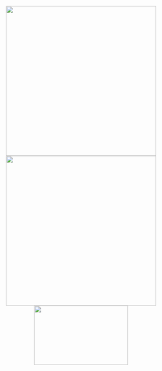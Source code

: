 <p align = "center">
  <img src = "https://github-readme-stats.vercel.app/api?username=gfsd3v&show_icons=true&theme=gruvbox&hide_border=true" width = 400>
  <img src = "https://github-readme-streak-stats.herokuapp.com?user=gfsd3v&theme=gruvbox&hide_border=true" width = 400>
  <img height = 158 width = 250 src="https://github-readme-stats.vercel.app/api/top-langs/?username=gfsd3v&layout=compact&langs_count=4&theme=gruvbox&hide_border=true"/>
</p>
